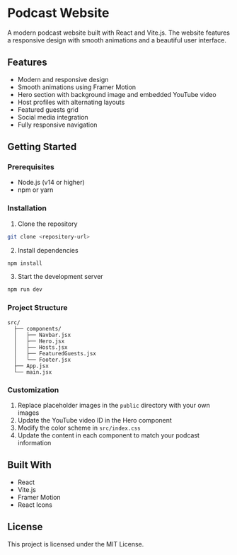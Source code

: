 # Podcast Website

A modern podcast website built with React and Vite.js. The website features a responsive design with smooth animations and a beautiful user interface.

## Features

- Modern and responsive design
- Smooth animations using Framer Motion
- Hero section with background image and embedded YouTube video
- Host profiles with alternating layouts
- Featured guests grid
- Social media integration
- Fully responsive navigation

## Getting Started

### Prerequisites

- Node.js (v14 or higher)
- npm or yarn

### Installation

1. Clone the repository
```bash
git clone <repository-url>
```

2. Install dependencies
```bash
npm install
```

3. Start the development server
```bash
npm run dev
```

### Project Structure

```
src/
  ├── components/
  │   ├── Navbar.jsx
  │   ├── Hero.jsx
  │   ├── Hosts.jsx
  │   ├── FeaturedGuests.jsx
  │   └── Footer.jsx
  ├── App.jsx
  └── main.jsx
```

### Customization

1. Replace placeholder images in the `public` directory with your own images
2. Update the YouTube video ID in the Hero component
3. Modify the color scheme in `src/index.css`
4. Update the content in each component to match your podcast information

## Built With

- React
- Vite.js
- Framer Motion
- React Icons

## License

This project is licensed under the MIT License. 